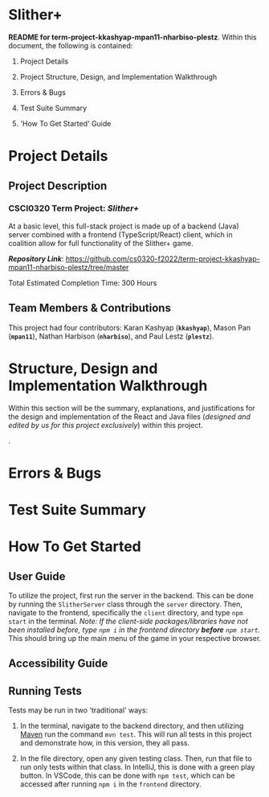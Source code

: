 # Slither+

**README for term-project-kkashyap-mpan11-nharbiso-plestz**. Within this document, the following is contained:

1. Project Details

2. Project Structure, Design, and Implementation Walkthrough

3. Errors & Bugs

4. Test Suite Summary

5. 'How To Get Started' Guide

# Project Details

  

## Project Description

  

### CSCI0320 Term Project: *Slither+*

At a basic level, this full-stack project is made up of a backend (Java) server combined with a frontend (TypeScript/React) client, which in coalition allow for full functionality of the Slither+ game.

***Repository Link***: https://github.com/cs0320-f2022/term-project-kkashyap-mpan11-nharbiso-plestz/tree/master

Total Estimated Completion Time: 300 Hours

## Team Members & Contributions

This project had four contributors: Karan Kashyap (**`kkashyap`**), Mason Pan (**`mpan11`**), Nathan Harbison (**`nharbiso`**), and Paul Lestz (**`plestz`**).

# Structure, Design and Implementation Walkthrough

Within this section will be the summary, explanations, and justifications for the design and implementation of the React and Java files (*designed and edited by us for this project exclusively*) within this project.

.

# Errors & Bugs


# Test Suite Summary


# How To Get Started

## User Guide

To utilize the project, first run the server in the backend. This can be done by running the `SlitherServer` class through the `server` directory. Then, navigate to the frontend, specifically the `client` directory, and type `npm start` in the terminal. *Note: If the client-side packages/libraries have not been installed before, type `npm i` in the frontend directory ***before*** `npm start`.* This should bring up the main menu of the game in your respective browser.

## Accessibility Guide



## Running Tests

Tests may be run in two 'traditional' ways:

1. In the terminal, navigate to the backend directory, and then utilizing [Maven](https://maven.apache.org/) run the command `mvn test`. This will run all tests in this project and demonstrate how, in this version, they all pass.

2. In the file directory, open any given testing class. Then, run that file to run only tests within that class. In IntelliJ, this is done with a green play button. In VSCode, this can be done with `npm test`, which can be accessed after running `npm i` in the `frontend` directory.

